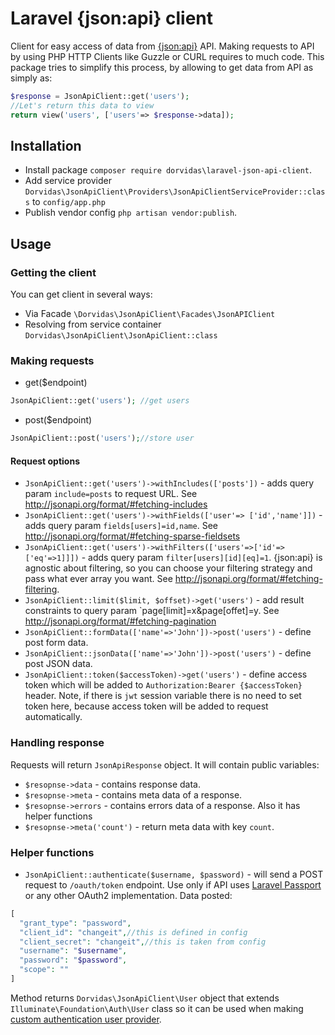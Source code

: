 # Laravel {json:api} client

Client for easy access of data from [{json:api}](http://jsonapi.org/) API. 
Making requests to API by using PHP HTTP Clients like Guzzle or CURL requires to much code.
This package tries to simplify this process, by allowing to get data from API as simply as:
```php
$response = JsonApiClient::get('users');
//Let's return this data to view
return view('users', ['users'=> $response->data]);
```

## Installation
* Install package `composer require dorvidas\laravel-json-api-client`.
* Add service provider `Dorvidas\JsonApiClient\Providers\JsonApiClientServiceProvider::class` to `config/app.php`
* Publish vendor config `php artisan vendor:publish`.

## Usage
### Getting the client
You can get client in several ways:
* Via Facade `\Dorvidas\JsonApiClient\Facades\JsonAPIClient`
* Resolving from service container `Dorvidas\JsonApiClient\JsonApiClient::class`
### Making requests
* get($endpoint)
```php
JsonApiClient::get('users'); //get users
```
* post($endpoint)
```php
JsonApiClient::post('users');//store user
```
#### Request options
* `JsonApiClient::get('users')->withIncludes(['posts'])` - adds query param `include=posts` to request URL. See http://jsonapi.org/format/#fetching-includes 
* `JsonApiClient::get('users')->withFields(['user'=> ['id','name']])` - adds query param `fields[users]=id,name`. See http://jsonapi.org/format/#fetching-sparse-fieldsets
* `JsonApiClient::get('users')->withFilters(['users'=>['id'=>['eq'=>1]]])` - adds query param `filter[users][id][eq]=1`. {json:api} is agnostic about filtering, so you can choose your filtering strategy and pass what ever array you want. See http://jsonapi.org/format/#fetching-filtering.
* `JsonApiClient::limit($limit, $offset)->get('users')` - add result constraints to query param `page[limit]=x&page[offet]=y. See http://jsonapi.org/format/#fetching-pagination
* `JsonApiClient::formData(['name'=>'John'])->post('users')` - define post form data.
* `JsonApiClient::jsonData(['name'=>'John'])->post('users')` - define post JSON data.
* `JsonApiClient::token($accessToken)->get('users')` - define access token which will be added to `Authorization:Bearer {$accessToken}` header.
Note, if there is `jwt` session variable there is no need to set token here, because access token will be added to request automatically.

### Handling response
Requests will return `JsonApiResponse` object. It will contain public variables:
* `$resopnse->data` - contains response data.
* `$resopnse->meta` - contains meta data of a response.
* `$resopnse->errors` - contains errors data of a response.
Also it has helper functions
* `$resopnse->meta('count')` - return meta data with key `count`.

### Helper functions

* `JsonApiClient::authenticate($username, $password)` - will send a POST request to `/oauth/token` endpoint.
Use only if API uses [Laravel Passport](https://laravel.com/docs/5.6/passport) or any other OAuth2 implementation.
Data posted:
```php
[
  "grant_type": "password",
  "client_id": "changeit",//this is defined in config
  "client_secret": "changeit",//this is taken from config
  "username": "$username",
  "password": "$password",
  "scope": ""
]
```
Method returns `Dorvidas\JsonApiClient\User` object that extends `Illuminate\Foundation\Auth\User` class so it can be used when making [custom authentication user provider](https://laravel.com/docs/5.6/authentication#adding-custom-user-providers).



